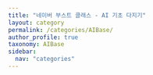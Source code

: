 ```yaml
---
title: "네이버 부스트 클래스 - AI 기초 다지기"
layout: category
permalink: /categories/AIBase/
author_profile: true
taxonomy: AIBase
sidebar:
  nav: "categories"
---
```

